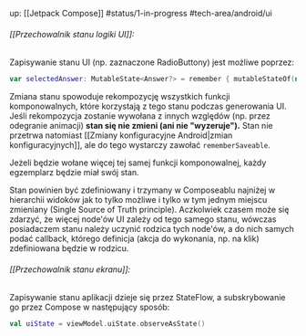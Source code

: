 up: [[Jetpack Compose]]
#status/1-in-progress
#tech-area/android/ui

###### [[Przechowalnik stanu logiki UI]]:

Zapisywanie stanu UI (np. zaznaczone RadioButtony) jest możliwe poprzez:

```kotlin
var selectedAnswer: MutableState<Answer?> = remember { mutableStateOf(null) }
```

Zmiana stanu spowoduje rekompozycję wszystkich funkcji komponowalnych, które korzystają z tego stanu podczas generowania UI. Jeśli rekompozycja zostanie wywołana z innych względów (np. przez odegranie animacji) **stan się nie zmieni (ani nie "wyzeruje").** Stan nie przetrwa natomiast [[Zmiany konfiguracyjne Android|zmian konfiguracyjnych]], ale do tego wystarczy zawołać `rememberSaveable`.

Jeżeli będzie wołane więcej tej samej funkcji komponowalnej, każdy egzemplarz będzie miał swój stan.

Stan powinien być zdefiniowany i trzymany w Composeablu najniżej w hierarchii widoków jak to tylko możliwe i tylko w tym jednym miejscu zmieniany (Single Source of Truth principle). Aczkolwiek czasem może się zdarzyć, że więcej node'ów UI zależy od tego samego stanu, wówczas posiadaczem stanu należy uczynić rodzica tych node'ów, a do nich samych podać callback, którego definicja (akcja do wykonania, np. na klik) zdefiniowana będzie w rodzicu.
###### [[Przechowalnik stanu ekranu]]:

Zapisywanie stanu aplikacji dzieje się przez StateFlow, a subskrybowanie go przez Compose w następujący sposób:

```kotlin
val uiState = viewModel.uiState.observeAsState()
```